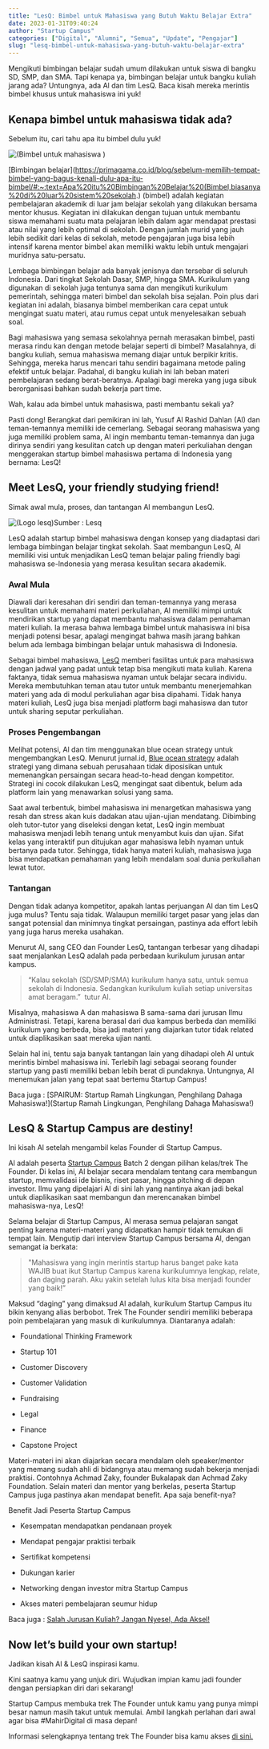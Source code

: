 ```yaml
---
title: "LesQ: Bimbel untuk Mahasiswa yang Butuh Waktu Belajar Extra"
date: 2023-01-31T09:40:24
author: "Startup Campus"
categories: ["Digital", "Alumni", "Semua", "Update", "Pengajar"]
slug: "lesq-bimbel-untuk-mahasiswa-yang-butuh-waktu-belajar-extra"
---
```


Mengikuti bimbingan belajar sudah umum dilakukan untuk siswa di bangku SD, SMP, dan SMA. Tapi kenapa ya, bimbingan belajar untuk bangku kuliah jarang ada? Untungnya, ada Al dan tim LesQ. Baca kisah mereka merintis bimbel khusus untuk mahasiswa ini yuk!

## Kenapa bimbel untuk mahasiswa tidak ada?

Sebelum itu, cari tahu apa itu bimbel dulu yuk!

![(Bimbel untuk mahasiswa )](/uploads/2023/01/Untitled-design-8.png)

[Bimbingan belajar](https://primagama.co.id/blog/sebelum-memilih-tempat-bimbel-yang-bagus-kenali-dulu-apa-itu-bimbel/#:~:text=Apa%20itu%20Bimbingan%20Belajar%20(Bimbel,biasanya%20di%20luar%20sistem%20sekolah.) (bimbel) adalah kegiatan pembelajaran akademik di luar jam belajar sekolah yang dilakukan bersama mentor khusus. Kegiatan ini dilakukan dengan tujuan untuk membantu siswa memahami suatu mata pelajaran lebih dalam agar mendapat prestasi atau nilai yang lebih optimal di sekolah. Dengan jumlah murid yang jauh lebih sedikit dari kelas di sekolah, metode pengajaran juga bisa lebih intensif karena mentor bimbel akan memiliki waktu lebih untuk mengajari muridnya satu-persatu.

Lembaga bimbingan belajar ada banyak jenisnya dan tersebar di seluruh Indonesia. Dari tingkat Sekolah Dasar, SMP, hingga SMA. Kurikulum yang digunakan di sekolah juga tentunya sama dan mengikuti kurikulum pemerintah, sehingga materi bimbel dan sekolah bisa sejalan. Poin plus dari kegiatan ini adalah, biasanya bimbel memberikan cara cepat untuk mengingat suatu materi, atau rumus cepat untuk menyelesaikan sebuah soal.

Bagi mahasiswa yang semasa sekolahnya pernah merasakan bimbel, pasti merasa rindu kan dengan metode belajar seperti di bimbel? Masalahnya, di bangku kuliah, semua mahasiswa memang diajar untuk berpikir kritis. Sehingga, mereka harus mencari tahu sendiri bagaimana metode paling efektif untuk belajar. Padahal, di bangku kuliah ini lah beban materi pembelajaran sedang berat-beratnya. Apalagi bagi mereka yang juga sibuk berorganisasi bahkan sudah bekerja part time.

Wah, kalau ada bimbel untuk mahasiswa, pasti membantu sekali ya?

Pasti dong! Berangkat dari pemikiran ini lah, Yusuf Al Rashid Dahlan (Al) dan teman-temannya memiliki ide cemerlang. Sebagai seorang mahasiswa yang juga memiliki problem sama, Al ingin membantu teman-temannya dan juga dirinya sendiri yang kesulitan catch up dengan materi perkuliahan dengan menggerakan startup bimbel mahasiswa pertama di Indonesia yang bernama: LesQ!

## Meet LesQ, your friendly studying friend!

Simak awal mula, proses, dan tantangan Al membangun LesQ.

![(Logo lesq)](/uploads/2023/01/Untitled-design-9.png)Sumber : Lesq

LesQ adalah startup bimbel mahasiswa dengan konsep yang diadaptasi dari lembaga bimbingan belajar tingkat sekolah. Saat membangun LesQ, Al memiliki visi untuk menjadikan LesQ teman belajar paling friendly bagi mahasiswa se-lndonesia yang merasa kesulitan secara akademik.

### Awal Mula 

Diawali dari keresahan diri sendiri dan teman-temannya yang merasa kesulitan untuk memahami materi perkuliahan, Al memiliki mimpi untuk mendirikan startup yang dapat membantu mahasiswa dalam pemahaman materi kuliah. Ia merasa bahwa lembaga bimbel untuk mahasiswa ini bisa menjadi potensi besar, apalagi mengingat bahwa masih jarang bahkan belum ada lembaga bimbingan belajar untuk mahasiswa di Indonesia.

Sebagai bimbel mahasiswa, [LesQ](https://www.instagram.com/officiallesq/) memberi fasilitas untuk para mahasiswa dengan jadwal yang padat untuk tetap bisa mengikuti mata kuliah. Karena faktanya, tidak semua mahasiswa nyaman untuk belajar secara individu. Mereka membutuhkan teman atau tutor untuk membantu menerjemahkan materi yang ada di modul perkuliahan agar bisa dipahami. Tidak hanya materi kuliah, LesQ juga bisa menjadi platform bagi mahasiswa dan tutor untuk sharing seputar perkuliahan.

### Proses Pengembangan

Melihat potensi, Al dan tim menggunakan blue ocean strategy untuk mengembangkan LesQ. Menurut jurnal.id, [Blue ocean strategy](https://www.jurnal.id/id/blog/blue-ocean-strategy/) adalah strategi yang dimana sebuah perusahaan tidak diposisikan untuk memenangkan persaingan secara head-to-head dengan kompetitor. Strategi ini cocok dilakukan LesQ, mengingat saat dibentuk, belum ada platform lain yang menawarkan solusi yang sama.

Saat awal terbentuk, bimbel mahasiswa ini menargetkan mahasiswa yang resah dan stress akan kuis dadakan atau ujian-ujian mendatang. Dibimbing oleh tutor-tutor yang diseleksi dengan ketat, LesQ ingin membuat mahasiswa menjadi lebih tenang untuk menyambut kuis dan ujian. Sifat kelas yang interaktif pun ditujukan agar mahasiswa lebih nyaman untuk bertanya pada tutor. Sehingga, tidak hanya materi kuliah, mahasiswa juga bisa mendapatkan pemahaman yang lebih mendalam soal dunia perkuliahan lewat tutor.

### Tantangan

Dengan tidak adanya kompetitor, apakah lantas perjuangan Al dan tim LesQ juga mulus? Tentu saja tidak. Walaupun memiliki target pasar yang jelas dan sangat potensial dan minimnya tingkat persaingan, pastinya ada effort lebih yang juga harus mereka usahakan.

Menurut Al, sang CEO dan Founder LesQ, tantangan terbesar yang dihadapi saat menjalankan LesQ adalah pada perbedaan kurikulum jurusan antar kampus.

> “Kalau sekolah (SD/SMP/SMA) kurikulum hanya satu, untuk semua sekolah di Indonesia. Sedangkan kurikulum kuliah setiap universitas amat beragam.”  tutur Al.

Misalnya, mahasiswa A dan mahasiswa B sama-sama dari jurusan Ilmu Administrasi. Tetapi, karena berasal dari dua kampus berbeda dan memiliki kurikulum yang berbeda, bisa jadi materi yang diajarkan tutor tidak related untuk diaplikasikan saat mereka ujian nanti.

Selain hal ini, tentu saja banyak tantangan lain yang dihadapi oleh Al untuk merintis bimbel mahasiswa ini. Terlebih lagi sebagai seorang founder startup yang pasti memiliki beban lebih berat di pundaknya. Untungnya, Al menemukan jalan yang tepat saat bertemu Startup Campus!

Baca juga : [SPAIRUM: Startup Ramah Lingkungan, Penghilang Dahaga Mahasiswa!](Startup Ramah Lingkungan, Penghilang Dahaga Mahasiswa!)

## LesQ & Startup Campus are destiny!

Ini kisah Al setelah mengambil kelas Founder di Startup Campus.

Al adalah peserta [Startup Campus](https://startupcampus.id/) Batch 2 dengan pilihan kelas/trek The Founder. Di kelas ini, Al belajar secara mendalam tentang cara membangun startup, memvalidasi ide bisnis, riset pasar, hingga pitching di depan investor. Ilmu yang dipelajari Al di sini lah yang nantinya akan jadi bekal untuk diaplikasikan saat membangun dan merencanakan bimbel mahasiswa-nya, LesQ!

Selama belajar di Startup Campus, Al merasa semua pelajaran sangat penting karena materi-materi yang didapatkan hampir tidak temukan di tempat lain. Mengutip dari interview Startup Campus bersama Al, dengan semangat ia berkata:

> "Mahasiswa yang ingin merintis startup harus banget pake kata WAJIB buat ikut Startup Campus karena kurikulumnya lengkap, relate, dan daging parah. Aku yakin setelah lulus kita bisa menjadi founder yang baik!”

Maksud “daging” yang dimaksud Al adalah, kurikulum Startup Campus itu bikin kenyang alias berbobot. Trek The Founder sendiri memiliki beberapa poin pembelajaran yang masuk di kurikulumnya. Diantaranya adalah:

- Foundational Thinking Framework

- Startup 101

- Customer Discovery

- Customer Validation

- Fundraising

- Legal

- Finance

- Capstone Project

Materi-materi ini akan diajarkan secara mendalam oleh speaker/mentor yang memang sudah ahli di bidangnya atau memang sudah bekerja menjadi praktisi. Contohnya Achmad Zaky, founder Bukalapak dan Achmad Zaky Foundation. Selain materi dan mentor yang berkelas, peserta Startup Campus juga pastinya akan mendapat benefit. Apa saja benefit-nya?

Benefit Jadi Peserta Startup Campus

- Kesempatan mendapatkan pendanaan proyek

- Mendapat pengajar praktisi terbaik

- Sertifikat kompetensi

- Dukungan karier

- Networking dengan investor mitra Startup Campus

- Akses materi pembelajaran seumur hidup

Baca juga : [Salah Jurusan Kuliah? Jangan Nyesel, Ada Aksel!](https://startupcampus.id/blog/salah-jurusan-kuliah-jangan-nyesel-ada-aksel/)

## Now let’s build your own startup!

Jadikan kisah Al & LesQ inspirasi kamu.

Kini saatnya kamu yang unjuk diri. Wujudkan impian kamu jadi founder dengan persiapkan diri dari sekarang!

Startup Campus membuka trek The Founder untuk kamu yang punya mimpi besar namun masih takut untuk memulai. Ambil langkah perlahan dari awal agar bisa #MahirDigital di masa depan!

Informasi selengkapnya tentang trek The Founder bisa kamu akses [di sini.](https://startupcampus.id/track/the-founder)